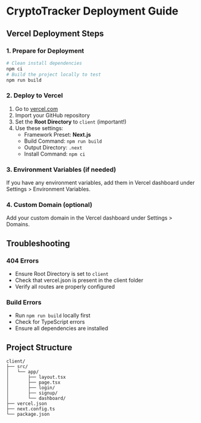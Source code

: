 # CryptoTracker Deployment Guide

## Vercel Deployment Steps

### 1. Prepare for Deployment
```bash
# Clean install dependencies
npm ci
# Build the project locally to test
npm run build
```

### 2. Deploy to Vercel
1. Go to [vercel.com](https://vercel.com)
2. Import your GitHub repository
3. Set the **Root Directory** to `client` (important!)
4. Use these settings:
   - Framework Preset: **Next.js**
   - Build Command: `npm run build`
   - Output Directory: `.next`
   - Install Command: `npm ci`

### 3. Environment Variables (if needed)
If you have any environment variables, add them in Vercel dashboard under Settings > Environment Variables.

### 4. Custom Domain (optional)
Add your custom domain in the Vercel dashboard under Settings > Domains.

## Troubleshooting

### 404 Errors
- Ensure Root Directory is set to `client`
- Check that vercel.json is present in the client folder
- Verify all routes are properly configured

### Build Errors
- Run `npm run build` locally first
- Check for TypeScript errors
- Ensure all dependencies are installed

## Project Structure
```
client/
├── src/
│   └── app/
│       ├── layout.tsx
│       ├── page.tsx
│       ├── login/
│       ├── signup/
│       └── dashboard/
├── vercel.json
├── next.config.ts
└── package.json
```
